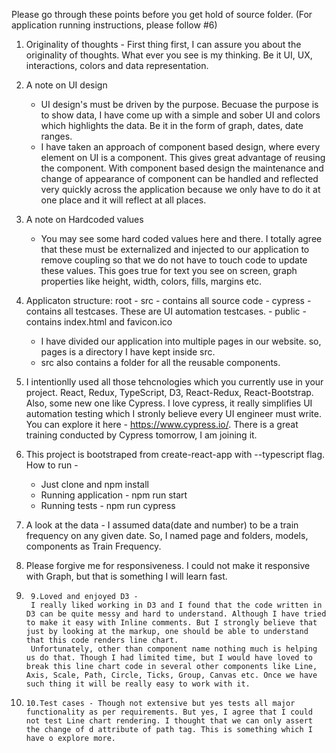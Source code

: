 Please go through these points before you get hold of source folder.
(For application running instructions, please follow #6)

1. 	Originality of thoughts - First thing first, I can assure you about the originality of thoughts. What ever you see is my thinking. Be it UI, UX, interactions, colors and data representation. 

2. 	A note on UI design 
	- UI design's must be driven by the purpose. Becuase the purpose is to show data, I have come up with a simple and sober UI and colors which highlights the data. Be it in the form of graph, dates, date ranges.
	- I have taken an approach of component based design, where every element on UI is a component. This gives great advantage of reusing the component. With component based design the maintenance and change of appearance of component can be handled and reflected very quickly across the application because we only have to do it at one place and it will reflect at all places.
	
3. 	A note on Hardcoded values
	- You may see some hard coded values here and there. I totally agree that these must be externalized and injected to our application to remove coupling so that we do not have to touch code to update these values. This goes true for text you see on screen, graph properties like height, width, colors, fills, margins etc.

4. 	Applicaton structure:
	root
		- src - contains all source code
		- cypress - contains all testcases. These are UI automation testcases.
		- public - contains index.html and favicon.ico
		
	- I have divided our application into multiple pages in our website. so, pages is a directory I have kept inside src.
	- src also contains a folder for all the reusable components.
	
5. 	I intentionlly used all those tehcnologies which you currently use in your project. React, Redux, TypeScript, D3, 	React-Redux, React-Bootstrap. Also, some new one like Cypress. I love cypress, it really simplifies UI automation 		testing which I stronly believe every UI engineer must write. You can explore it here - https://www.cypress.io/. There is a great training conducted by Cypress tomorrow, I am joining it. 

6. 	This project is bootstraped from create-react-app with --typescript flag. How to run -
	- Just clone and npm install
	- Running application - npm run start 
	- Running tests - npm run cypress
	
7. 	A look at the data - I assumed data(date and number) to be a train frequency on any given date. So, I named page and 		folders, models, components as Train Frequency.

8. 	Please forgive me for responsiveness. I could not make it responsive with Graph, but that is something I will learn 		fast. 

9.      9.Loved and enjoyed D3 -
        I really liked working in D3 and I found that the code written in D3 can be quite messy and hard to understand. Although I have tried to make it easy with Inline comments. But I strongly believe that just by looking at the markup, one should be able to understand that this code renders line chart. 
        Unfortunately, other than component name nothing much is helping us do that. Though I had limited time, but I would have loved to break this line chart code in several other components like Line, Axis, Scale, Path, Circle, Ticks, Group, Canvas etc. Once we have such thing it will be really easy to work with it. 

10.     10.Test cases - Though not extensive but yes tests all major functionality as per requirements. But yes, I agree that I could not test Line chart rendering. I thought that we can only assert the change of d attribute of path tag. This is something which I have o explore more.



